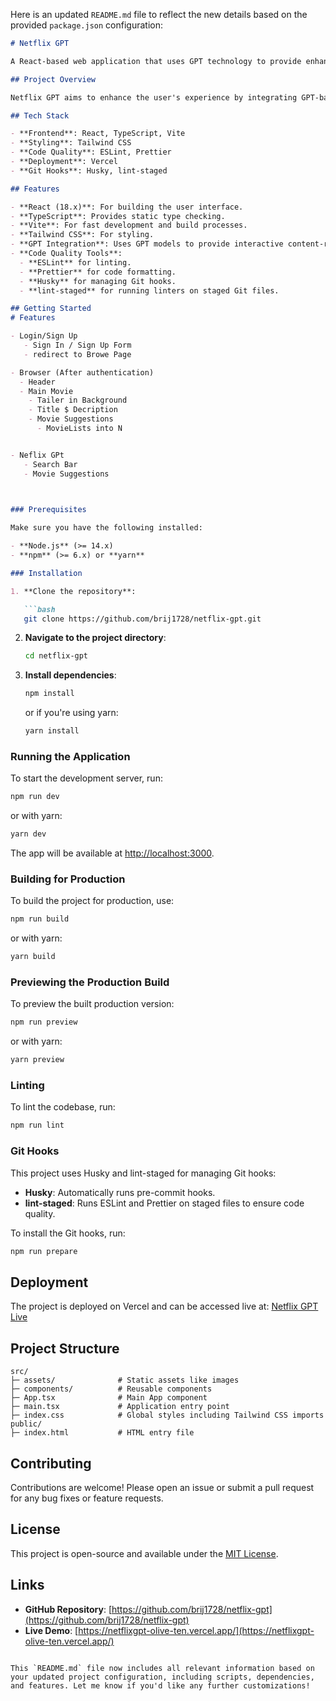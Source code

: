 Here is an updated `README.md` file to reflect the new details based on the provided `package.json` configuration:

```markdown
# Netflix GPT

A React-based web application that uses GPT technology to provide enhanced features related to Netflix content. This project is built using Vite, TypeScript, Tailwind CSS, and is deployed on Vercel.

## Project Overview

Netflix GPT aims to enhance the user's experience by integrating GPT-based functionalities to explore and interact with Netflix content in a more engaging way.

## Tech Stack

- **Frontend**: React, TypeScript, Vite
- **Styling**: Tailwind CSS
- **Code Quality**: ESLint, Prettier
- **Deployment**: Vercel
- **Git Hooks**: Husky, lint-staged

## Features

- **React (18.x)**: For building the user interface.
- **TypeScript**: Provides static type checking.
- **Vite**: For fast development and build processes.
- **Tailwind CSS**: For styling.
- **GPT Integration**: Uses GPT models to provide interactive content-related features.
- **Code Quality Tools**:
  - **ESLint** for linting.
  - **Prettier** for code formatting.
  - **Husky** for managing Git hooks.
  - **lint-staged** for running linters on staged Git files.

## Getting Started
# Features

- Login/Sign Up
   - Sign In / Sign Up Form
   - redirect to Browe Page

- Browser (After authentication)
  - Header
  - Main Movie
    - Tailer in Background
    - Title $ Decription
    - Movie Suggestions
      - MovieLists into N


- Neflix GPt
   - Search Bar
   - Movie Suggestions

    

### Prerequisites

Make sure you have the following installed:

- **Node.js** (>= 14.x)
- **npm** (>= 6.x) or **yarn**

### Installation

1. **Clone the repository**:

   ```bash
   git clone https://github.com/brij1728/netflix-gpt.git
   ```

2. **Navigate to the project directory**:

   ```bash
   cd netflix-gpt
   ```

3. **Install dependencies**:

   ```bash
   npm install
   ```

   or if you're using yarn:

   ```bash
   yarn install
   ```

### Running the Application

To start the development server, run:

```bash
npm run dev
```

or with yarn:

```bash
yarn dev
```

The app will be available at [http://localhost:3000](http://localhost:3000).

### Building for Production

To build the project for production, use:

```bash
npm run build
```

or with yarn:

```bash
yarn build
```

### Previewing the Production Build

To preview the built production version:

```bash
npm run preview
```

or with yarn:

```bash
yarn preview
```

### Linting

To lint the codebase, run:

```bash
npm run lint
```

### Git Hooks

This project uses Husky and lint-staged for managing Git hooks:

- **Husky**: Automatically runs pre-commit hooks.
- **lint-staged**: Runs ESLint and Prettier on staged files to ensure code quality.

To install the Git hooks, run:

```bash
npm run prepare
```

## Deployment

The project is deployed on Vercel and can be accessed live at: [Netflix GPT Live](https://netflixgpt-olive-ten.vercel.app/)

## Project Structure

```
src/
├─ assets/              # Static assets like images
├─ components/          # Reusable components
├─ App.tsx              # Main App component
├─ main.tsx             # Application entry point
├─ index.css            # Global styles including Tailwind CSS imports
public/
├─ index.html           # HTML entry file
```

## Contributing

Contributions are welcome! Please open an issue or submit a pull request for any bug fixes or feature requests.

## License

This project is open-source and available under the [MIT License](LICENSE).

## Links

- **GitHub Repository**: [https://github.com/brij1728/netflix-gpt](https://github.com/brij1728/netflix-gpt)
- **Live Demo**: [https://netflixgpt-olive-ten.vercel.app/](https://netflixgpt-olive-ten.vercel.app/)

```

This `README.md` file now includes all relevant information based on your updated project configuration, including scripts, dependencies, and features. Let me know if you'd like any further customizations!
